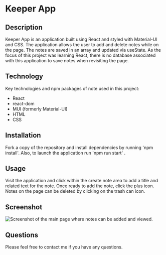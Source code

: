 # Keeper App

## Description
Keeper App is an application built using React and styled with Material-UI and CSS. The application allows the user to add and delete notes while on the page. The notes are saved in an array and updated via useState. As the focus of this project was learning React, there is no database associated with this application to save notes when revisiting the page.

## Technology
Key technologies and npm packages of note used in this project:
- React
- react-dom
- MUI (formerly Material-UI)
- HTML
- CSS 

## Installation
Fork a copy of the repository and install dependencies by running 'npm install'. Also, to launch the application run 'npm run start' .

## Usage
Visit the  application and click within the create note area to add a title and related text for the note. Once ready to add the note, click the plus icon. Notes on the page can be deleted by clicking on the trash can icon.

## Screenshot
![Screenshot of the main page where notes can be added and viewed.](./src/assets/images/screenshot-01.png)

## Questions
Please feel free to contact me if you have any questions.
